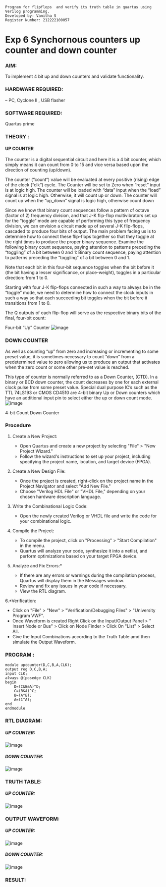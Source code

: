 ```
Program for flipflops  and verify its truth table in quartus using Verilog programming.
Developed by: Vanitha S
Register Number: 212222100057
```
# Exp 6 Synchornous counters up counter and down counter 
### AIM: 
To implement 4 bit up and down counters and validate  functionality.
### HARDWARE REQUIRED: 
– PC, Cyclone II , USB flasher
### SOFTWARE REQUIRED:  
Quartus prime
### THEORY :

#### UP COUNTER 
The counter is a digital sequential circuit and here it is a 4 bit counter, which simply means it can count from 0 to 15 and vice versa based upon the direction of counting (up/down). 

The counter (“count“) value will be evaluated at every positive (rising) edge of the clock (“clk“) cycle.
The Counter will be set to Zero when “reset” input is at logic high.
The counter will be loaded with “data” input when the “load” signal is at logic high. Otherwise, it will count up or down.
The counter will count up when the “up_down” signal is logic high, otherwise count down

Since we know that binary count sequences follow a pattern of octave (factor of 2) frequency division, and that J-K flip-flop multivibrators set up for the “toggle” mode are capable of performing this type of frequency division, we can envision a circuit made up of several J-K flip-flops, cascaded to produce four bits of output.
The main problem facing us is to determine how to connect these flip-flops together so that they toggle at the right times to produce the proper binary sequence.
Examine the following binary count sequence, paying attention to patterns preceding the “toggling” of a bit between 0 and 1:
Binary count sequence, paying attention to patterns preceding the “toggling” of a bit between 0 and 1.

Note that each bit in this four-bit sequence toggles when the bit before it (the bit having a lesser significance, or place-weight), toggles in a particular direction: from 1 to 0.



 
 

Starting with four J-K flip-flops connected in such a way to always be in the “toggle” mode, we need to determine how to connect the clock inputs in such a way so that each succeeding bit toggles when the bit before it transitions from 1 to 0.

The Q outputs of each flip-flop will serve as the respective binary bits of the final, four-bit count:

 
 

Four-bit “Up” Counter
![image](https://user-images.githubusercontent.com/36288975/169644758-b2f4339d-9532-40c5-af40-8f4f8c942e2c.png)



### DOWN COUNTER 

As well as counting “up” from zero and increasing or incrementing to some preset value, it is sometimes necessary to count “down” from a predetermined value to zero allowing us to produce an output that activates when the zero count or some other pre-set value is reached.

This type of counter is normally referred to as a Down Counter, (CTD). In a binary or BCD down counter, the count decreases by one for each external clock pulse from some preset value. Special dual purpose IC’s such as the TTL 74LS193 or CMOS CD4510 are 4-bit binary Up or Down counters which have an additional input pin to select either the up or down count mode.
![image](https://user-images.githubusercontent.com/36288975/169644844-1a14e123-7228-4ed8-81a9-eb937dff4ac8.png)


4-bit Count Down Counter
### Procedure

1. Create a New Project:
   - Open Quartus and create a new project by selecting "File" > "New Project Wizard."
   - Follow the wizard's instructions to set up your project, including specifying the project name, location, and target device (FPGA).

2. Create a New Design File:
   - Once the project is created, right-click on the project name in the Project Navigator and select "Add New File."
   - Choose "Verilog HDL File" or "VHDL File," depending on your chosen hardware description language.

3. Write the Combinational Logic Code:
   - Open the newly created Verilog or VHDL file and write the code for your combinational logic.
     
4. Compile the Project:
   - To compile the project, click on "Processing" > "Start Compilation" in the menu.
   - Quartus will analyze your code, synthesize it into a netlist, and perform optimizations based on your target FPGA device.

5. Analyze and Fix Errors:*
   - If there are any errors or warnings during the compilation process, Quartus will display them in the Messages window.
   - Review and fix any issues in your code if necessary.
   - View the RTL diagram.

6.*Verification:
   - Click on "File" > "New" > "Verification/Debugging Files" > "University Program VWF".
   - Once Waveform is created Right Click on the Input/Output Panel > " Insert Node or Bus" > Click on Node Finder > Click On "List" > Select All.
   - Give the Input Combinations according to the Truth Table amd then simulate the Output Waveform.


### PROGRAM :
```
module upcounter(D,C,B,A,CLK);
output reg D,C,B,A;
input CLK;
always @(posedge CLK)
begin
	D=(C&B&A)^D;
	C=(B&A)^C;
	B=(A^B);
	A=(1^A);
end
endmodule
```




### RTL DIAGRAM:
##### UP COUNTER:
![image](https://github.com/Vanitha-SM/Exp-7-Synchornous-counters-/assets/119557985/2f103830-b413-4d9f-939e-07498344a3e2)

##### DOWN COUNTER:
![image](https://github.com/Vanitha-SM/Exp-7-Synchornous-counters-/assets/119557985/2341e65d-35c0-46bc-b2c5-f3795faae3c2)



### TRUTH TABLE:
##### UP COUNTER:
![image](https://github.com/Vanitha-SM/Exp-7-Synchornous-counters-/assets/119557985/c125587d-32ff-43f9-87a5-30bfed8e3412)



### OUTPUT WAVEFORM:
##### UP COUNTER:
![image](https://github.com/Vanitha-SM/Exp-7-Synchornous-counters-/assets/119557985/411e5f0a-ac2f-40b5-b0b0-027eca15c407)


##### DOWN COUNTER:
![image](https://github.com/Vanitha-SM/Exp-7-Synchornous-counters-/assets/119557985/c5f3bb37-8f11-45da-b8df-f5cbf4db42a8)

### RESULT: 

